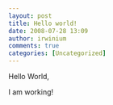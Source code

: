 ```yaml
---
layout: post
title: Hello world!
date: 2008-07-28 13:09
author: irwinium
comments: true
categories: [Uncategorized]
---
```

Hello World,

I am working!
